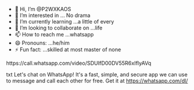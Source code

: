 - 👋 Hi, I’m @P2WXKAOS
- 👀 I’m interested in ... No drama
- 🌱 I’m currently learning ...a little of every
- 💞️ I’m looking to collaborate on ...life
- 📫 How to reach me ...whatsapp
- 😄 Pronouns: ...he/him
- ⚡ Fun fact: ...skilled at most master of none

<!---
P2WXKAOS/P2WXKAOS is a ✨ special ✨ repository because its `README.md` (this file) appears on your GitHub profile.
You can click the Preview link to take a look at your changes.
--->https://call.whatsapp.com/video/SDUIfD00DV55R6xIflyAVq
txt Let's chat on WhatsApp! It's a fast, simple, and secure app we can use to message and call each other for free. Get it at https://whatsapp.com/dl/

